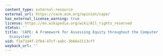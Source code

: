 ```yaml
---
content_type: external-resource
external_url: https://cacm.acm.org/opinion/cape/
has_external_license_warning: true
license: https://en.wikipedia.org/wiki/All_rights_reserved
status: ''
title: 'CAPE: A Framework for Assessing Equity throughout the Computer Science Education
  Ecosystem'
uid: f1e71d4f-2fb4-47cf-aabc-3b66e2113cff
wayback_url: ''
---
```

